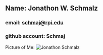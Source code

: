 ## Name: Jonathon W. Schmalz 
### email: schmaj@rpi.edu 
### github account: Schmaj
Picture of Me: ![Jonathon Schmalz](images/Me)
